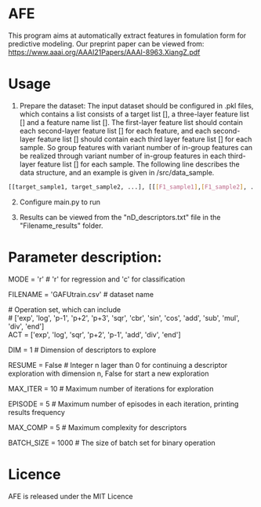 # AFE

This program aims at automatically extract features in fomulation form for predictive modeling. Our preprint paper can be viewed from: https://www.aaai.org/AAAI21Papers/AAAI-8963.XiangZ.pdf

# Usage

1. Prepare the dataset: The input dataset should be configured in .pkl files, which contains a list consists of a target list [], a three-layer feature list [] and a feature name list []. The first-layer feature list should contain each second-layer feature list [] for each feature, and each second-layer feature list [] should contain each third layer feature list [] for each sample. So group features with variant number of in-group features can be realized through variant number of in-group features in each third-layer feature list [] for each sample. The following line describes the data structure, and an example is given in /src/data_sample.
```bash
[[target_sample1, target_sample2, ...], [[[F1_sample1],[F1_sample2], ...],[[F2_sample1],[F2_sample2], ...], [F1_name, F2_name, ...]]
```
2. Configure main.py to run

3. Results can be viewed from the "nD_descriptors.txt" file in the "Filename_results" folder.

# Parameter description:

MODE = 'r'  # 'r' for regression and 'c' for classification  
  
FILENAME = 'GAFUtrain.csv'  # dataset name  
  
\# Operation set, which can include  
\# ['exp', 'log', 'p-1', 'p+2', 'p+3', 'sqr', 'cbr', 'sin', 'cos', 'add', 'sub', 'mul', 'div', 'end']  
ACT = ['exp', 'log', 'sqr', 'p+2', 'p-1', 'add', 'div', 'end']  
  
DIM = 1  # Dimension of descriptors to explore  
  
RESUME = False  # Integer n lager than 0 for continuing a descriptor exploration with dimension n, False for start a new exploration
  
MAX_ITER = 10  # Maximum number of iterations for exploration  
  
EPISODE = 5  # Maximum number of episodes in each iteration, printing results frequency   
  
MAX_COMP = 5  # Maximum complexity for descriptors  
  
BATCH_SIZE = 1000  # The size of batch set for binary operation  

# Licence

AFE is released under the MIT Licence
